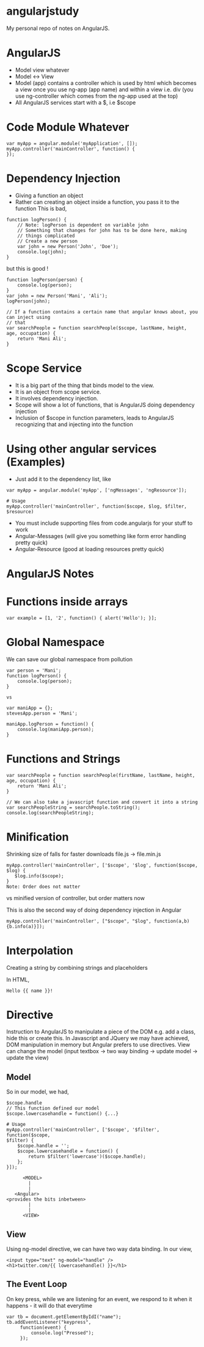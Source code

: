 # angularjstudy

My personal repo of notes on AngularJS.

# AngularJS 
- Model view whatever
- Model <-> View
- Model (app) contains a controller which is used by html which becomes a view once you use ng-app (app name)
and within a view i.e. div (you use ng-controller which comes from the ng-app used at the top)
- All AngularJS services start with a $, i.e $scope

# Code Module Whatever

```
var myApp = angular.module('myApplication', []);
myApp.controller('mainController', function() {
});
```

# Dependency Injection
- Giving a function an object
- Rather can creating an object inside a function, you pass it to the function
This is bad,

```
function logPerson() {
	// Note: logPerson is dependent on variable john
	// Something that changes for john has to be done here, making
	// things complicated
	// Create a new person
	var john = new Person('John', 'Doe');
	console.log(john);
}
```
but this is good !
```
function logPerson(person) {
	console.log(person);
}
var john = new Person('Mani', 'Ali');
logPerson(john);
```
```
// If a function contains a certain name that angular knows about, you can inject using
// that
var searchPeople = function searchPeople($scope, lastName, height, age, occupation) {
	return 'Mani Ali';
}
```
# Scope Service
- It is a big part of the thing that binds model to the view.
- It is an object from scope service.
- It involves dependency injection.
- Scope will show a lot of functions, that is AngularJS doing dependency injection
- Inclusion of $scope in function parameters, leads to AngularJS recognizing that and injecting into the 
function

# Using other angular services (Examples)
- Just add it to the dependency list, like
```
var myApp = angular.module('myApp', ['ngMessages', 'ngResource']);

# Usage
myApp.controller('mainController', function($scope, $log, $filter, $resource)
```
- You must include supporting files from code.angularjs for your stuff to work
- Angular-Messages (will give you something like form error handling pretty quick)
- Angular-Resource (good at loading resources pretty quick)


# AngularJS Notes 

# Functions inside arrays
```
var example = [1, '2', function() { alert('Hello'); }];
```

# Global Namespace
We can save our global namespace from pollution
```
var person = 'Mani';
function logPerson() {
    console.log(person);
}

vs

```

```
var maniApp = {};
stevesApp.person = 'Mani';

maniApp.logPerson = function() {
	console.log(maniApp.person);
}
```
# Functions and Strings

```
var searchPeople = function searchPeople(firstName, lastName, height, age, occupation) {
	return 'Mani Ali';
}
```
```
// We can also take a javascript function and convert it into a string
var searchPeopleString = searchPeople.toString();
console.log(searchPeopleString);
```

# Minification
Shrinking size of falls for faster downloads
file.js -> file.min.js

```
myApp.controller('mainController', ['$scope', '$log', function($scope, $log) {
   $log.info($scope);
}
Note: Order does not matter
```

vs minified version of controller, but order matters now

This is also the second way of doing dependency injection in Angular

```
myApp.controller('mainController', ["$scope", "$log", function(a,b)
{b.info(a)}]);
```

# Interpolation
Creating a string by combining strings and placeholders

In HTML,
```
Hello {{ name }}!
```

# Directive
Instruction to AngularJS to manipulate a piece of the DOM
e.g. add a class, hide this or create this. 
In Javascript and JQuery we may have achieved, DOM manipulation
in memory but Angular prefers to use directives.
View can change the model (input textbox -> two way binding -> update model -> update the view)

## Model

So in our model, we had,

```
$scope.handle
// This function defined our model
$scope.lowercasehandle = function() {...} 

# Usage
myApp.controller('mainController', ['$scope', '$filter', function($scope,
$filter) {
    $scope.handle = '';
    $scope.lowercasehandle = function() {
        return $filter('lowercase')($scope.handle);
    };
}]);
```

```
      <MODEL>
        |
        |
   <Angular>
<provides the bits inbetween>
        |
        |
      <VIEW>
```
## View

Using ng-model directive, we can have two way data binding.
In our view, 

```
<input type="text" ng-model="handle" />
<h1>twitter.com/{{ lowercasehandle() }}</h1>
```

## The Event Loop

On key press, while we are listening for an event,
we respond to it when it happens - it will do that everytime

```
var tb = document.getElementByIdI("name");
tb.addEventListener("keypress",
     function(event) {
         console.log("Pressed");
     });
```

